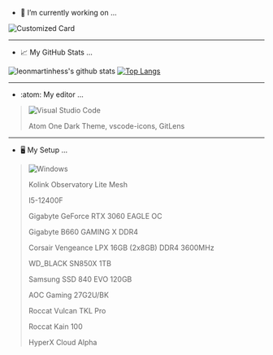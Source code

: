 - 🔭 I’m currently working on ...

![Customized Card](https://github-readme-stats.vercel.app/api/pin?username=leonmartinhess&repo=toolwebsite&theme=transparent)
___

- :chart_with_upwards_trend: My GitHub Stats ...

![leonmartinhess's github stats](https://github-readme-stats.vercel.app/api?username=leonmartinhess&show_icons=true&theme=transparent)
[![Top Langs](https://github-readme-stats.vercel.app/api/top-langs/?username=leonmartinhess&layout=compact&theme=transparent)](https://github.com/anuraghazra/github-readme-stats)
___

- :atom: My editor ...

>![Visual Studio Code](https://img.shields.io/badge/Visual%20Studio%20Code-0078d7.svg?style=for-the-badge&logo=visual-studio-code&logoColor=white)
>
>Atom One Dark Theme,
vscode-icons,
GitLens

___



- :desktop_computer: My Setup ...

>![Windows](https://img.shields.io/badge/Windows-0078D6?style=for-the-badge&logo=windows&logoColor=white)
>
> Kolink Observatory Lite Mesh
>
> I5-12400F
>
> Gigabyte GeForce RTX 3060 EAGLE OC
>
> Gigabyte B660 GAMING X DDR4
>
> Corsair Vengeance LPX 16GB (2x8GB) DDR4 3600MHz
>
> WD_BLACK SN850X 1TB
>
> Samsung SSD 840 EVO 120GB
>
> AOC Gaming 27G2U/BK
> 
> Roccat Vulcan TKL Pro
> 
> Roccat Kain 100
> 
> HyperX Cloud Alpha















<!--
**leonmartinhess/leonmartinhess** is a ✨ _special_ ✨ repository because its `README.md` (this file) appears on your GitHub profile.

Here are some ideas to get you started:

- 🔭 I’m currently working on ...
- 🌱 I’m currently learning ...
- 👯 I’m looking to collaborate on ...
- 🤔 I’m looking for help with ...
- 💬 Ask me about ...
- 📫 How to reach me: ...
- 😄 Pronouns: ...
- ⚡ Fun fact: ...
-->
